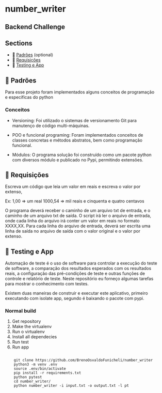 # number_writer

 

## Backend Challenge 



## Sections

* :scroll: [Padrões](#scroll-patterns) (optional)
* :blue_book: [Requisições](#blue_book-requirements)
* :postbox: [Testing e App](#postbox-testing)

## :scroll: Padrões

Para esse projeto foram implementados alguns conceitos de programação e especificas do python

### Conceitos

* Versioning: Foi utilizado o sistemas de versionamento Git para manutenço de código multi-máquinas.

* POO e funcional programing: Foram implementados conceitos de classes concretas e métodos abstratos, bem como programação funcional.

* Módulos: O programa solução foi construído como um pacote python com diversos módulo e publicado no Pypi, permitindo extensões.


## :blue_book: Requisições


Escreva um código que leia um valor em reais e escreva o valor por extenso,

Ex: 1,00 => um real
1000,54 => mil reais e cinquenta e quatro centavos

O programa deverá receber o caminho de um arquivo txt de entrada, e o caminho de um arquivo txt de saída. O script irá ler o arquivo de entrada, onde cada linha do arquivo irá conter um valor em reais no formato XXXX,XX.  Para cada linha do arquivo de entrada, deverá ser escrita uma linha de saída no arquivo de saída com o valor original e o valor por extenso.



## :postbox: Testing e App

Automação de teste é o uso de software para controlar a execução do teste de software, a comparação dos resultados esperados com os resultados reais, a configuração das pré-condições de teste e outras funções de controle e relatório de teste.
Neste repositório eu forneço algumas tarefas para mostrar o conhecimento com testes.


Existem duas maneiras de construir e executar este aplicativo, primeiro executando com isolate app, segundo é baixando o pacote com pypi.

### Normal build

1. Get repository
2. Make the virtualenv
3. Run o virtualenv
4. Install all dependecies
5. Run test
6. Run app

```console

    git clone https://github.com/BrenoOsvaldoFunicheli/number_writer
    python3 -m venv .env
    source .env/bin/activate
    pip install -r requirements.txt
    python pytest
    cd number_writer/
    python number_writer -i input.txt -o output.txt -l pt

```


